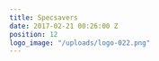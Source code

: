 ```yaml
---
title: Specsavers
date: 2017-02-21 00:26:00 Z
position: 12
logo_image: "/uploads/logo-022.png"
---
```


